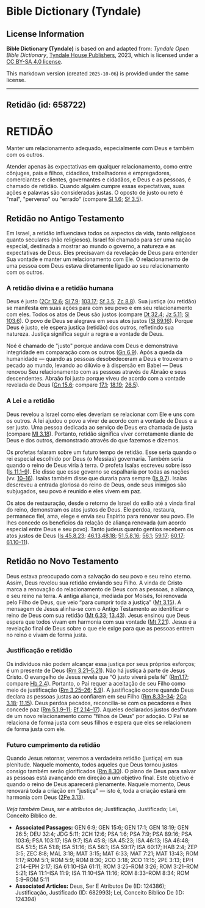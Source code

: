 # Bible Dictionary (Tyndale)

## License Information

**Bible Dictionary (Tyndale)** is based on and adapted from: _Tyndale Open Bible Dictionary_, [Tyndale House Publishers](https://tyndaleopenresources.com/), 2023, which is licensed under a [CC BY-SA 4.0 license](https://creativecommons.org/licenses/by-sa/4.0/legalcode.en).

This markdown version (created `2025-10-06`) is provided under the same license.



--------------------------------

## Retidão (id: 658722)

RETIDÃO
=======

Manter um relacionamento adequado, especialmente com Deus e também com os outros.

Atender apenas às expectativas em qualquer relacionamento, como entre cônjuges, pais e filhos, cidadãos, trabalhadores e empregadores, comerciantes e clientes, governantes e cidadãos, e Deus e as pessoas, é chamado de retidão. Quando alguém cumpre essas expectativas, suas ações e palavras são consideradas justas. O oposto de justo ou reto é "mal", "perverso" ou "errado" (compare [Sl 1\.6](https://ref.ly/Ps1:6); [Sf 3\.5](https://ref.ly/Zeph3:5)).

Retidão no Antigo Testamento
----------------------------

Em Israel, a retidão influenciava todos os aspectos da vida, tanto religiosos quanto seculares (não religiosos). Israel foi chamado para ser uma nação especial, destinada a mostrar ao mundo o governo, a natureza e as expectativas de Deus. Eles precisavam da revelação de Deus para entender Sua vontade e manter um relacionamento com Ele. O relacionamento de uma pessoa com Deus estava diretamente ligado ao seu relacionamento com os outros.

### A retidão divina e a retidão humana

Deus é justo ([2Cr 12\.6](https://ref.ly/2Chr12:6); [Sl 7\.9](https://ref.ly/Ps7:9); [103\.17](https://ref.ly/Ps103:17); [Sf 3\.5](https://ref.ly/Zeph3:5); [Zc 8\.8](https://ref.ly/Zech8:8)). Sua justiça (ou retidão) se manifesta em suas ações para com seu povo e em seu relacionamento com eles. Todos os atos de Deus são justos (compare [Dt 32\.4](https://ref.ly/Deut32:4); [Jz 5\.11](https://ref.ly/Judg5:11); [Sl 103\.6](https://ref.ly/Ps103:6)). O povo de Deus se alegrava em seus atos justos ([Sl 89\.16](https://ref.ly/Ps89:16)). Porque Deus é justo, ele espera justiça (retidão) dos outros, refletindo sua natureza. Justiça significa seguir a regra e a vontade de Deus.

Noé é chamado de "justo" porque andava com Deus e demonstrava integridade em comparação com os outros ([Gn 6\.9](https://ref.ly/Gen6:9)). Após a queda da humanidade — quando as pessoas desobedeceram a Deus e trouxeram o pecado ao mundo, levando ao dilúvio e à dispersão em Babel — Deus renovou Seu relacionamento com as pessoas através de Abraão e seus descendentes. Abraão foi justo porque viveu de acordo com a vontade revelada de Deus ([Gn 15\.6](https://ref.ly/Gen15:6); compare [17\.1](https://ref.ly/Gen17:1); [18\.19](https://ref.ly/Gen18:19); [26\.5](https://ref.ly/Gen26:5)).

### A Lei e a retidão

Deus revelou a Israel como eles deveriam se relacionar com Ele e uns com os outros. A lei ajudou o povo a viver de acordo com a vontade de Deus e a ser justo. Uma pessoa dedicada ao serviço de Deus era chamada de justa (compare [Ml 3\.18](https://ref.ly/Mal3:18)). Portanto, retidão significa viver corretamente diante de Deus e dos outros, demonstrado através do que fazemos e dizemos.

Os profetas falaram sobre um futuro tempo de retidão. Esse seria quando o rei especial escolhido por Deus (o Messias) governaria. Também seria quando o reino de Deus viria à terra. O profeta Isaías escreveu sobre isso ([Is 11\.1–9](https://ref.ly/Isa11:1-Isa11:9)). Ele disse que esse governo se espalharia por todas as nações (vv. [10–16](https://ref.ly/Isa11:10-Isa11:16)). Isaías também disse que duraria para sempre ([Is 9\.7](https://ref.ly/Isa9:7)). Isaías descreveu a entrada gloriosa do reino de Deus, onde seus inimigos são subjugados, seu povo é reunido e eles vivem em paz.

Os atos de restauração, desde o retorno de Israel do exílio até a vinda final do reino, demonstram os atos justos de Deus. Ele perdoa, restaura, permanece fiel, ama, elege e envia seu Espírito para renovar seu povo. Ele lhes concede os benefícios da relação de aliança renovada (um acordo especial entre Deus e seu povo). Tanto judeus quanto gentios recebem os atos justos de Deus ([Is 45\.8,23](https://ref.ly/Isa45:8,Isa45:23); [46\.13,48\.18](https://ref.ly/Isa46:13,Isa46:48); [51\.5,8,16](https://ref.ly/Isa51:5,Isa51:8,Isa51:16); [56\.1](https://ref.ly/Isa56:1); [59\.17](https://ref.ly/Isa59:17); [60\.17](https://ref.ly/Isa60:17); [61\.10–11](https://ref.ly/Isa61:10-Isa61:11)).

Retidão no Novo Testamento
--------------------------

Deus estava preocupado com a salvação do seu povo e seu reino eterno. Assim, Deus revelou sua retidão enviando seu Filho. A vinda de Cristo marca a renovação do relacionamento de Deus com as pessoas, a aliança, e seu reino na terra. A antiga aliança, mediada por Moisés, foi renovada pelo Filho de Deus, que veio “para cumprir toda a justiça” ([Mt 3\.15](https://ref.ly/Matt3:15)). A mensagem de Jesus alinha\-se com o Antigo Testamento ao identificar o reino de Deus com sua retidão ([Mt 6\.33](https://ref.ly/Matt6:33); [13\.43](https://ref.ly/Matt13:43)). Jesus ensinou que Deus espera que todos vivam em harmonia com sua vontade ([Mt 7\.21](https://ref.ly/Matt7:21)). Jesus é a revelação final de Deus sobre o que ele exige para que as pessoas entrem no reino e vivam de forma justa.

### Justificação e retidão

Os indivíduos não podem alcançar essa justiça por seus próprios esforços; é um presente de Deus ([Rm 3\.21–5\.21](https://ref.ly/Rom3:21-Rom5:21)). Não há justiça à parte de Jesus Cristo. O evangelho de Jesus revela que “O justo viverá pela fé” ([Rm1\.17](https://ref.ly/Rom1:17); compare [Hb 2\.4](https://ref.ly/Hab2:4)). Portanto, o Pai requer a aceitação de seu Filho como meio de justificação ([Rm 3\.25–26](https://ref.ly/Rom3:25-Rom3:26); [5\.9](https://ref.ly/Rom5:9)). A justificação ocorre quando Deus declara as pessoas justas ao confiarem em seu Filho ([Rm 8\.33–34](https://ref.ly/Rom8:33-Rom8:34); [2Co 3\.18](https://ref.ly/2Cor3:18); [11\.15](https://ref.ly/2Cor11:15)). Deus perdoa pecados, reconcilia\-se com os pecadores e lhes concede paz ([Rm 5\.1,9](https://ref.ly/Rom5:1,Rom5:9-Rom5:11)[–](https://ref.ly/Rom5:1)[11](https://ref.ly/Rom5:1,Rom5:9-Rom5:11); [Ef 2\.14–17](https://ref.ly/Eph2:14-Eph2:17)). Aqueles declarados justos desfrutam de um novo relacionamento como "filhos de Deus" por adoção. O Pai se relaciona de forma justa com seus filhos e espera que eles se relacionem de forma justa com ele.

### Futuro cumprimento da retidão

Quando Jesus retornar, veremos a verdadeira retidão (justiça) em sua plenitude. Naquele momento, todos aqueles que Deus tornou justos consigo também serão glorificados ([Rm 8\.30](https://ref.ly/Rom8:30)). O plano de Deus para salvar as pessoas está avançando em direção a um objetivo final. Este objetivo é quando o reino de Deus aparecerá plenamente. Naquele momento, Deus renovará toda a criação em "justiça" — isto é, toda a criação estará em harmonia com Deus ([2Pe 3\.13](https://ref.ly/2Pet3:13)).

*Veja também* Deus, ser e atributos de; Justificação, Justificado; Lei, Conceito Bíblico de.

* **Associated Passages:** GEN 6:9; GEN 15:6; GEN 17:1; GEN 18:19; GEN 26:5; DEU 32:4; JDG 5:11; 2CH 12:6; PSA 1:6; PSA 7:9; PSA 89:16; PSA 103:6; PSA 103:17; ISA 9:7; ISA 45:8; ISA 45:23; ISA 46:13; ISA 46:48; ISA 51:5; ISA 51:8; ISA 51:16; ISA 56:1; ISA 59:17; ISA 60:17; HAB 2:4; ZEP 3:5; ZEC 8:8; MAL 3:18; MAT 3:15; MAT 6:33; MAT 7:21; MAT 13:43; ROM 1:17; ROM 5:1; ROM 5:9; ROM 8:30; 2CO 3:18; 2CO 11:15; 2PE 3:13; EPH 2:14–EPH 2:17; ISA 61:10–ISA 61:11; ROM 3:25–ROM 3:26; ROM 3:21–ROM 5:21; ISA 11:1–ISA 11:9; ISA 11:10–ISA 11:16; ROM 8:33–ROM 8:34; ROM 5:9–ROM 5:11
* **Associated Articles:** Deus, Ser E Atributos De (ID: 124386); Justificação, Justificado (ID: 682993); Lei, Conceito Bíblico De (ID: 124394)

